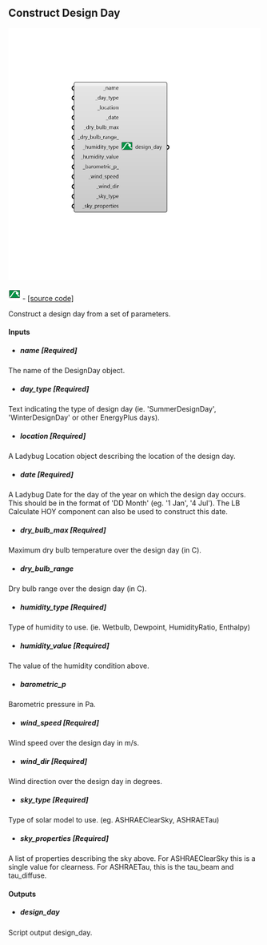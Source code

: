 ## Construct Design Day

![](../../images/components/Construct_Design_Day.png)

![](../../images/icons/Construct_Design_Day.png) - [[source code]](https://github.com/ladybug-tools/dragonfly-grasshopper/blob/master/dragonfly_grasshopper/src//DF%20Construct%20Design%20Day.py)


Construct a design day from a set of parameters. 



#### Inputs
* ##### name [Required]
The name of the DesignDay object. 
* ##### day_type [Required]
Text indicating the type of design day (ie. 'SummerDesignDay', 'WinterDesignDay' or other EnergyPlus days). 
* ##### location [Required]
A Ladybug Location object describing the location of the design day. 
* ##### date [Required]
A Ladybug Date for the day of the year on which the design day occurs. This should be in the format of 'DD Month' (eg. '1 Jan', '4 Jul'). The LB Calculate HOY component can also be used to construct this date. 
* ##### dry_bulb_max [Required]
Maximum dry bulb temperature over the design day (in C). 
* ##### dry_bulb_range 
Dry bulb range over the design day (in C). 
* ##### humidity_type [Required]
Type of humidity to use. (ie. Wetbulb, Dewpoint, HumidityRatio, Enthalpy) 
* ##### humidity_value [Required]
The value of the humidity condition above. 
* ##### barometric_p 
Barometric pressure in Pa. 
* ##### wind_speed [Required]
Wind speed over the design day in m/s. 
* ##### wind_dir [Required]
Wind direction over the design day in degrees. 
* ##### sky_type [Required]
Type of solar model to use.  (eg. ASHRAEClearSky, ASHRAETau) 
* ##### sky_properties [Required]
A list of properties describing the sky above. For ASHRAEClearSky this is a single value for clearness. For ASHRAETau, this is the tau_beam and tau_diffuse. 

#### Outputs
* ##### design_day
Script output design_day. 